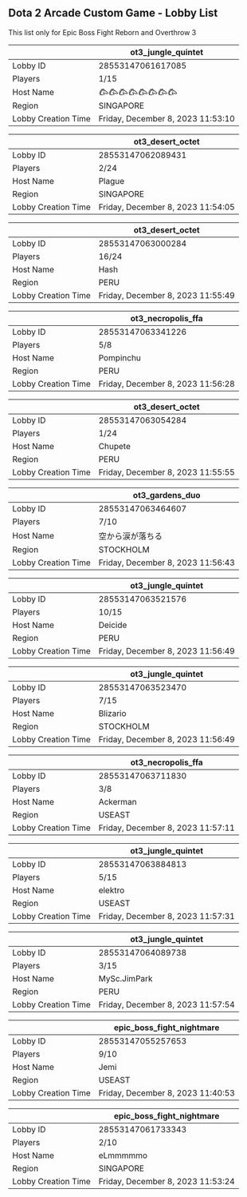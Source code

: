 ## Dota 2 Arcade Custom Game - Lobby List

This list only for Epic Boss Fight Reborn and Overthrow 3

|  | ot3_jungle_quintet |
| ------ | ------ |
| Lobby ID | 28553147061617085 |
| Players | 1/15 |
| Host Name | 𐂃𐂃𐂃𐂃𐂃𐂃𐂃𐂃 |
| Region | SINGAPORE |
| Lobby Creation Time | Friday, December 8, 2023 11:53:10 |


|  | ot3_desert_octet |
| ------ | ------ |
| Lobby ID | 28553147062089431 |
| Players | 2/24 |
| Host Name | Plague |
| Region | SINGAPORE |
| Lobby Creation Time | Friday, December 8, 2023 11:54:05 |


|  | ot3_desert_octet |
| ------ | ------ |
| Lobby ID | 28553147063000284 |
| Players | 16/24 |
| Host Name | Hash |
| Region | PERU |
| Lobby Creation Time | Friday, December 8, 2023 11:55:49 |


|  | ot3_necropolis_ffa |
| ------ | ------ |
| Lobby ID | 28553147063341226 |
| Players | 5/8 |
| Host Name | Pompinchu |
| Region | PERU |
| Lobby Creation Time | Friday, December 8, 2023 11:56:28 |


|  | ot3_desert_octet |
| ------ | ------ |
| Lobby ID | 28553147063054284 |
| Players | 1/24 |
| Host Name | Chupete |
| Region | PERU |
| Lobby Creation Time | Friday, December 8, 2023 11:55:55 |


|  | ot3_gardens_duo |
| ------ | ------ |
| Lobby ID | 28553147063464607 |
| Players | 7/10 |
| Host Name | 空から涙が落ちる |
| Region | STOCKHOLM |
| Lobby Creation Time | Friday, December 8, 2023 11:56:43 |


|  | ot3_jungle_quintet |
| ------ | ------ |
| Lobby ID | 28553147063521576 |
| Players | 10/15 |
| Host Name | Deicide |
| Region | PERU |
| Lobby Creation Time | Friday, December 8, 2023 11:56:49 |


|  | ot3_jungle_quintet |
| ------ | ------ |
| Lobby ID | 28553147063523470 |
| Players | 7/15 |
| Host Name | Blizario |
| Region | STOCKHOLM |
| Lobby Creation Time | Friday, December 8, 2023 11:56:49 |


|  | ot3_necropolis_ffa |
| ------ | ------ |
| Lobby ID | 28553147063711830 |
| Players | 3/8 |
| Host Name | Ackerman |
| Region | USEAST |
| Lobby Creation Time | Friday, December 8, 2023 11:57:11 |


|  | ot3_jungle_quintet |
| ------ | ------ |
| Lobby ID | 28553147063884813 |
| Players | 5/15 |
| Host Name | elektro |
| Region | USEAST |
| Lobby Creation Time | Friday, December 8, 2023 11:57:31 |


|  | ot3_jungle_quintet |
| ------ | ------ |
| Lobby ID | 28553147064089738 |
| Players | 3/15 |
| Host Name | MySc.JimPark |
| Region | PERU |
| Lobby Creation Time | Friday, December 8, 2023 11:57:54 |


|  | epic_boss_fight_nightmare |
| ------ | ------ |
| Lobby ID | 28553147055257653 |
| Players | 9/10 |
| Host Name | Jemi |
| Region | USEAST |
| Lobby Creation Time | Friday, December 8, 2023 11:40:53 |


|  | epic_boss_fight_nightmare |
| ------ | ------ |
| Lobby ID | 28553147061733343 |
| Players | 2/10 |
| Host Name | eLmmmmmo |
| Region | SINGAPORE |
| Lobby Creation Time | Friday, December 8, 2023 11:53:24 |


